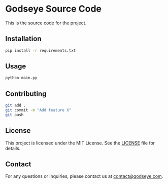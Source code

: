 # Godseye Source Code

This is the source code for the project.

## Installation

```bash
pip install -r requirements.txt
```

## Usage

```bash
python main.py
```

## Contributing

```bash
git add .
git commit -m "Add feature X"
git push
```

## License

This project is licensed under the MIT License. See the [LICENSE](LICENSE) file for details.

## Contact

For any questions or inquiries, please contact us at [contact@godseye.com](mailto:contact@godseye.com).




